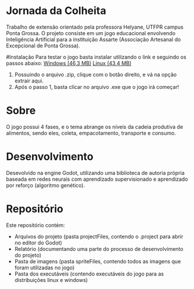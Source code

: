 # Jornada da Colheita
Trabalho de extensão orientado pela professora Helyane, UTFPR campus Ponta Grossa. O projeto consiste em um jogo educacional envolvendo Inteligência Artificial para a instituição Assarte (Associação Artesanal do Excepcional de Ponta Grossa).

#Instalação
Para testar o jogo basta instalar utilizando o link e seguindo os passos abaixo:
<a href="drive.google.com/u/0/uc?id=1lArvmOkTGCm6MYHi7OsEez5qAbalWWLk&export=download">Windows (46,3 MB)</a>
<a href="drive.google.com/u/0/uc?id=1rgg3KBYocWZmHdX3Iz2RqJLWidFYFNju&export=download">Linux (43,4 MB)</a>

1. Possuindo o arquivo .zip, clique com o botão direito, e vá na opção extrair aqui.
2. Após o passo 1, basta clicar no arquivo .exe que o jogo irá começar!

# Sobre
O jogo possui 4 fases, e o tema abrange os níveis da cadeia produtiva de alimentos, sendo eles, coleta, empacotamento, transporte e consumo.

# Desenvolvimento
Desevolvido na engine Godot, utilizando uma biblioteca de autoria própria baseada em redes neurais com aprendizado supervisionado e aprendizado por reforço (algoritmo genético).

# Repositório
Este repositório contém:
 - Arquivos do projeto (pasta projectFiles, contendo o .project para abrir no editor do Godot)
 - Relatório (documentando uma parte do processo de desenvolvimento do projeto)
 - Pasta de imagens (pasta spriteFiles, contendo todos as imagens que foram utilizadas no jogo)
 - Pasta dos executáveis (contendo executáveis do jogo para as distribuições linux e windows)
